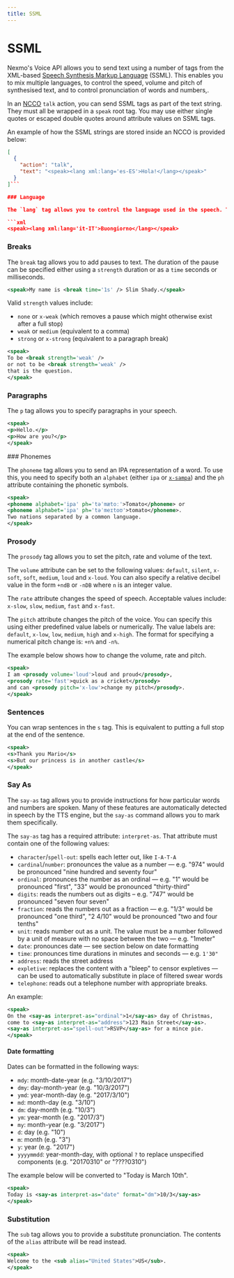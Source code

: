 ```yaml
---
title: SSML
---
```


# SSML

Nexmo's Voice API allows you to send text using a number of tags from the XML-based [Speech Synthesis Markup Language](https://www.w3.org/TR/speech-synthesis11/) (SSML). This enables you to mix multiple languages, to control the speed, volume and pitch of synthesised text, and to control pronunciation of words and numbers,.

In an [NCCO](/api/voice/ncco) `talk` action, you can send SSML tags as part of the text string. They must all be wrapped in a `speak` root tag. You may use either single quotes or escaped double quotes around attribute values on SSML tags.

An example of how the SSML strings are stored inside an NCCO is provided below:

```json
[
  {
    "action": "talk",
    "text": "<speak><lang xml:lang='es-ES'>Hola!</lang></speak>"
  }
]```

### Language

The `lang` tag allows you to control the language used in the speech. The language tag should contain both the language tag and country code (e.g. `pt-BR` for Brazilian Portuguese, `en-GB` for British English), even for languages with no country variations where a country code might otherwise be redundant (e.g. `it-IT` for Italian).

```xml
<speak><lang xml:lang='it-IT'>Buongiorno</lang></speak>
```

### Breaks

The `break` tag allows you to add pauses to text. The duration of the pause can be specified either using a `strength` duration or as a `time` seconds or milliseconds.

```xml
<speak>My name is <break time='1s' /> Slim Shady.</speak>
```
Valid `strength` values include:
* `none` or `x-weak` (which removes a pause which might otherwise exist after a full stop)
* `weak` or `medium` (equivalent to a comma)
* `strong` or `x-strong` (equivalent to a paragraph break)

```xml
<speak>
To be <break strength='weak' />
or not to be <break strength='weak' />
that is the question.
</speak>
```

### Paragraphs

The `p` tag allows you to specify paragraphs in your speech.

```xml
<speak>
<p>Hello.</p>
<p>How are you?</p>
</speak>
```

### Phonemes

The `phoneme` tag allows you to send an IPA representation of a word. To use this, you need to specify both an `alphabet` (either `ipa` or [`x-sampa`](https://en.wikipedia.org/wiki/X-SAMPA)) and the `ph` attribute containing the phonetic symbols.

```xml
<speak>
<phoneme alphabet='ipa' ph='təˈmætoː'>Tomato</phoneme> or
<phoneme alphabet='ipa' ph='təˈmeɪtoʊ'>tomato</phoneme>.
Two nations separated by a common language.
</speak>
```

### Prosody

The `prosody` tag allows you to set the pitch, rate and volume of the text.

The `volume` attribute can be set to the following values: `default`, `silent`, `x-soft`, `soft`, `medium`, `loud` and `x-loud`. You can also specify a relative decibel value in the form `+ndB` or `-nDB` where `n` is an integer value.

The `rate` attribute changes the speed of speech. Acceptable values include: `x-slow`, `slow`, `medium`, `fast` and `x-fast`.

The `pitch` attribute changes the pitch of the voice. You can specify this using either predefined value labels or numerically. The value labels are: `default`, `x-low`, `low`, `medium`, `high` and `x-high`. The format for specifying a numerical pitch change is: `+n%` and `-n%`.

The example below shows how to change the volume, rate and pitch.

```xml
<speak>
I am <prosody volume='loud'>loud and proud</prosody>,
<prosody rate='fast'>quick as a cricket</prosody>
and can <prosody pitch='x-low'>change my pitch</prosody>.
</speak>
```

### Sentences

You can wrap sentences in the `s` tag. This is equivalent to putting a full stop at the end of the sentence.

```xml
<speak>
<s>Thank you Mario</s>
<s>But our princess is in another castle</s>
</speak>
```

### Say As

The `say-as` tag allows you to provide instructions for how particular words and numbers are spoken. Many of these features are automatically detected in speech by the TTS engine, but the `say-as` command allows you to mark them specifically.

The `say-as` tag has a required attribute: `interpret-as`. That attribute must contain one of the following values:

* `character`/`spell-out`: spells each letter out, like `I-A-T-A`
* `cardinal`/`number`: pronounces the value as a number — e.g. "974" would be pronounced "nine hundred and seventy four"
* `ordinal`: pronounces the number as an ordinal — e.g. "1" would be pronounced "first", "33" would be pronounced "thirty-third"
* `digits`: reads the numbers out as digits – e.g. "747" would be pronounced "seven four seven"
* `fraction`: reads the numbers out as a fraction — e.g. "1/3" would be pronounced "one third", "2 4/10" would be pronounced "two and four tenths"
* `unit`: reads number out as a unit. The value must be a number followed by a unit of measure with no space between the two — e.g. "1meter"
* `date`: pronounces date — see section below on date formatting
* `time`: pronounces time durations in minutes and seconds — e.g. `1'30"`
* `address`: reads the street address
* `expletive`: replaces the content with a "bleep" to censor expletives — can be used to automatically substitute in place of filtered swear words
* `telephone`: reads out a telephone number with appropriate breaks.

An example:

```xml
<speak>
On the <say-as interpret-as="ordinal">1</say-as> day of Christmas,
come to <say-as interpret-as="address">123 Main Street</say-as>.
<say-as interpret-as="spell-out">RSVP</say-as> for a mince pie.
</speak>
```

#### Date formatting

Dates can be formatted in the following ways:

* `mdy`: month-date-year (e.g. "3/10/2017")
* `dmy`: day-month-year (e.g. "10/3/2017")
* `ymd`: year-month-day (e.g. "2017/3/10")
* `md`: month-day (e.g. "3/10")
* `dm`: day-month (e.g. "10/3")
* `ym`: year-month (e.g. "2017/3")
* `my`: month-year (e.g. "3/2017")
* `d`: day (e.g. "10")
* `m`: month (e.g. "3")
* `y`: year (e.g. "2017")
* `yyyymmdd`: year-month-day, with optional `?` to replace unspecified components (e.g. "20170310" or "????0310")

The example below will be converted to "Today is March 10th".

```xml
<speak>
Today is <say-as interpret-as="date" format="dm">10/3</say-as>
</speak>
```

### Substitution

The `sub` tag allows you to provide a substitute pronunciation. The contents of the `alias` attribute will be read instead.

```xml
<speak>
Welcome to the <sub alias="United States">US</sub>.
</speak>
```
